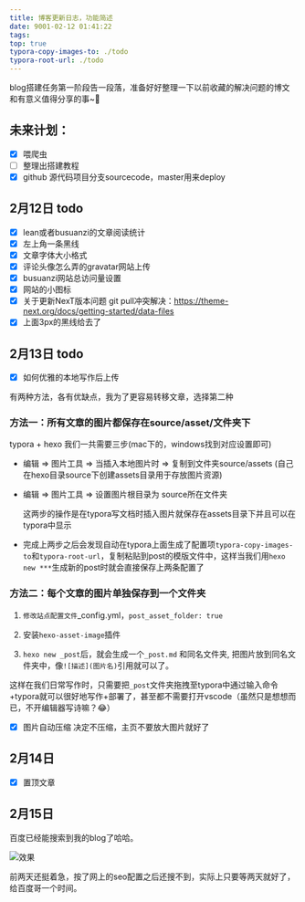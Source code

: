 ```yaml
---
title: 博客更新日志，功能简述
date: 9001-02-12 01:41:22
tags:
top: true
typora-copy-images-to: ./todo
typora-root-url: ./todo
---
```

blog搭建任务第一阶段告一段落，准备好好整理一下以前收藏的解决问题的博文和有意义值得分享的事~💃

## 未来计划：

- [x] 喂爬虫
- [ ] 整理出搭建教程
- [x] github 源代码项目分支sourcecode，master用来deploy

<!-- more -->

## 2月12日 todo

- [x] lean或者busuanzi的文章阅读统计
- [x] 左上角一条黑线
- [x] 文章字体大小格式
- [x] 评论头像怎么弄的gravatar网站上传
- [x] busuanzi网站总访问量设置
- [x] 网站的小图标
- [x] 关于更新NexT版本问题 git pull冲突解决：https://theme-next.org/docs/getting-started/data-files
- [x] 上面3px的黑线给去了 

## 2月13日 todo

- [x] 如何优雅的本地写作后上传

有两种方法，各有优缺点，我为了更容易转移文章，选择第二种

### 方法一：所有文章的图片都保存在source/asset/文件夹下

typora + hexo 我们一共需要三步(mac下的，windows找到对应设置即可)

- 编辑 => 图片工具 => 当插入本地图片时 => 复制到文件夹source/assets (自己在hexo目录source下创建assets目录用于存放图片资源)

- 编辑 => 图片工具 => 设置图片根目录为 source所在文件夹

  这两步的操作是在typora写文档时插入图片就保存在assets目录下并且可以在typora中显示

- 完成上两步之后会发现自动在typora上面生成了配置项`typora-copy-images-to`和`typora-root-url`，复制粘贴到post的模版文件中，这样当我们用`hexo new ***`生成新的post时就会直接保存上两条配置了

### 方法二：每个文章的图片单独保存到一个文件夹

1. `修改站点配置文件`_config.yml，`post_asset_folder: true`

2. 安装`hexo-asset-image`插件
3. `hexo new _post`后，就会生成一个`_post.md` 和同名文件夹, 把图片放到同名文件夹中，像`![描述](图片名)`引用就可以了。

这样在我们日常写作时，只需要把`_post`文件夹拖拽至typora中通过输入命令+typora就可以很好地写作+部署了，甚至都不需要打开vscode（虽然只是想想而已，不开编辑器写诗嘛？😂）

- [x] 图片自动压缩  决定不压缩，主页不要放大图片就好了

## 2月14日

- [x] 置顶文章

## 2月15日

百度已经能搜索到我的blog了哈哈。

![效果](/2B53B102.jpg)

前两天还挺着急，按了网上的seo配置之后还搜不到，实际上只要等两天就好了，给百度哥一个时间。